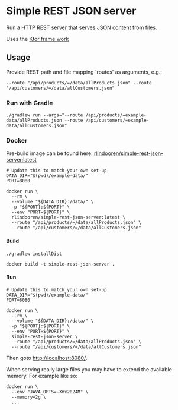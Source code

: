 # Simple REST JSON server

Run a HTTP REST server that serves JSON content from files.

Uses the [Ktor frame work](https://ktor.io/)

## Usage

Provide REST path and file mapping 'routes' as arguments, e.g.:

`--route "/api/products/=/data/allProducts.json" --route "/api/customers/=/data/allCustomers.json"`

### Run with Gradle

```shell
./gradlew run --args="--route /api/products/=example-data/allProducts.json --route /api/customers/=example-data/allCustomers.json"
```

### Docker

Pre-build image can be found here: [rlindooren/simple-rest-json-server:latest](https://hub.docker.com/r/rlindooren/simple-rest-json-server/tags)

```shell
# Update this to match your own set-up
DATA_DIR="$(pwd)/example-data/"
PORT=8080

docker run \
  --rm \
  --volume "${DATA_DIR}:/data/" \
  -p "${PORT}:${PORT}" \
  --env "PORT=${PORT}" \
  rlindooren/simple-rest-json-server:latest \
  --route "/api/products/=/data/allProducts.json" \
  --route "/api/customers/=/data/allCustomers.json"
```

#### Build

```shell
./gradlew installDist

docker build -t simple-rest-json-server .
```

#### Run

```shell
# Update this to match your own set-up
DATA_DIR="$(pwd)/example-data/"
PORT=8080

docker run \
  --rm \
  --volume "${DATA_DIR}:/data/" \
  -p "${PORT}:${PORT}" \
  --env "PORT=${PORT}" \
  simple-rest-json-server \
  --route "/api/products/=/data/allProducts.json" \
  --route "/api/customers/=/data/allCustomers.json"
```

Then goto [http://localhost:8080/](http://localhost:8080/).

When serving really large files you may have to extend the available memory.
For example like so:

```shell
docker run \
  --env "JAVA_OPTS=-Xmx2024M" \
  --memory=2g \
  ...
```